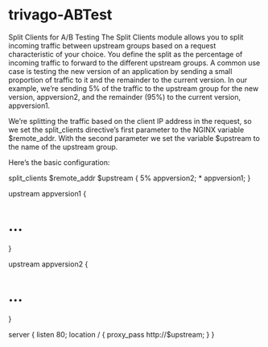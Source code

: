# trivago-ABTest

Split Clients for A/B Testing
The Split Clients module allows you to split incoming traffic between upstream groups based on a request characteristic of your choice. You define the split as the percentage of incoming traffic to forward to the different upstream groups. A common use case is testing the new version of an application by sending a small proportion of traffic to it and the remainder to the current version. In our example, we’re sending 5% of the traffic to the upstream group for the new version, appversion2, and the remainder (95%) to the current version, appversion1.

We’re splitting the traffic based on the client IP address in the request, so we set the split_clients directive’s first parameter to the NGINX variable $remote_addr. With the second parameter we set the variable $upstream to the name of the upstream group.

Here’s the basic configuration:

split_clients $remote_addr $upstream {
    5% appversion2;
    *  appversion1;
}

upstream appversion1 {
   # ...
}

upstream appversion2 {
   # ...
}

server {
    listen 80;
    location / {
        proxy_pass http://$upstream;
    }
}
